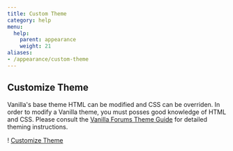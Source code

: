 ```yaml
---
title: Custom Theme
category: help
menu:
  help:
    parent: appearance
    weight: 21
aliases:
- /appearance/custom-theme
---
```


## Customize Theme 

Vanilla's base theme HTML can be modified and CSS can be overriden. In order to modify a Vanilla theme,  you  must posses good knowledge of HTML and CSS. Please consult the [Vanilla Forums Theme Guide](http://cdn.vanillaforums.com/vfcom/docs/Vanilla-Forums-Theme-Guide.pdf) for detailed theming instructions. 

! [Customize Theme](/img/help/appearance/custom-theme.png)

